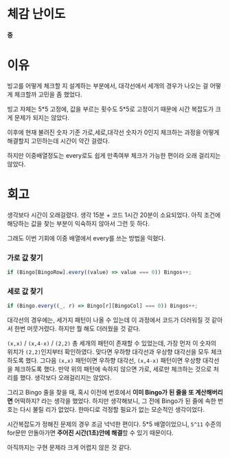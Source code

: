 # 체감 난이도

#### 중

# 이유

빙고를 어떻게 체크할 지 설계하는 부분에서, 대각선에서 세개의 경우가 나오는 걸 어떻게 체크할까 고민을 좀 했었다.

빙고 자체는 5\*5 고정에, 값을 부르는 횟수도 5\*5로 고정이기 때문에 시간 복잡도가 크게 문제가 되지는 않았다.

이후에 현재 불려진 숫자 기준 가로,세로,대각선 숫자가 0인지 체크하는 과정을 어떻게 해결할지 고민하는데 시간이 약간 걸렸다.

하지만 이중배열정도는 every로도 쉽게 만족여부 체크가 가능한 편이라 오래 걸리지는 않았다.

# 회고

생각보다 시간이 오래걸렸다.
생각 15분 + 코드 1시간 20분이 소요되었다.
아직 조건에 해당하는 값을 찾는 부분이 익숙하지 않아서 그런 듯 하다.

그래도 이번 기회에 이중 배열에서 every를 쓰는 방법을 익혔다.

### 가로 값 찾기

```JavaScript
if (Bingo[BingoRow].every((value) => value === 0)) Bingos++;
```

### 세로 값 찾기

```JavaScript
if (Bingo.every((_, r) => Bingo[r][BingoCol] === 0)) Bingos++;
```

대각선의 경우에는, 세가지 패턴이 나올 수 있는데 이 과정에서 코드가 더러워질 것 같아서 한번 머뭇거렸다.
하지만 뭘 해도 더러웠을 것 같다.

`(x,x)` / `(x,4-x)` / `(2,2)` 총 세개의 패턴이 존재할 수 있었는데,
가장 먼저 이 숫자의 위치가 `(2,2)`인지부터 확인하였다.
맞다면 우하향 대각선과 우상향 대각선을 모두 체크하도록 했다.
그다음 `(x,x)` 패턴이면 우하향 대각선,
`(x,4-x)` 패턴이면 우상향 대각선을 체크하도록 했다.
만약 위의 패턴에 속하지 않으면 가로, 세로만 체크하는 것으로 처리를 했다.
생각보다 오래걸리지는 않았다.

그리고 Bingo 줄을 찾을 때, 혹시 이전에 번호에서 **이미 Bingo가 된 줄을 또 계산해버리면** 어떡하지? 라는 생각을 했었다.
하지만 생각해보니, 그 전에 Bingo가 된 줄에 속한 번호는 다시 불릴 리가 없었다. 한마디로 걱정할 필요가 없는 모순적인 생각이었다.

시간복잡도가 정해진 문제의 경우 조금 넉넉한 편이다.
5*5 배열이었으니, `5^11` 수준의 for문만 안돌아가면 **주어진 시간(1초)안에 해결**할 수 있기 때문이다.

아직까지는 구현 문제라 크게 어렵지 않은 것 같다.
